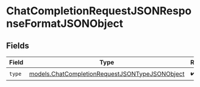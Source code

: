 # ChatCompletionRequestJSONResponseFormatJSONObject


## Fields

| Field                                                                                                  | Type                                                                                                   | Required                                                                                               | Description                                                                                            |
| ------------------------------------------------------------------------------------------------------ | ------------------------------------------------------------------------------------------------------ | ------------------------------------------------------------------------------------------------------ | ------------------------------------------------------------------------------------------------------ |
| `type`                                                                                                 | [models.ChatCompletionRequestJSONTypeJSONObject](../models/chatcompletionrequestjsontypejsonobject.md) | :heavy_check_mark:                                                                                     | N/A                                                                                                    |